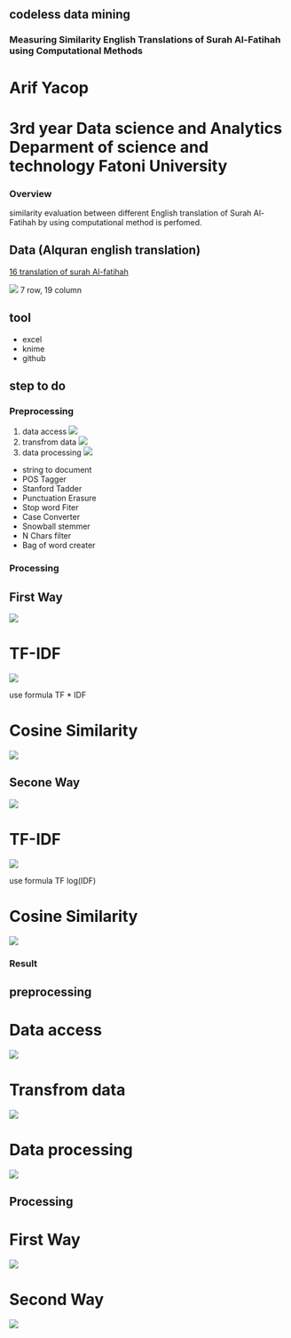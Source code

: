 ## codeless data mining
### Measuring Similarity English Translations of Surah Al-Fatihah using Computational Methods 
# Arif Yacop 
# 3rd year Data science and Analytics Deparment of science and technology Fatoni University 


### Overview
similarity evaluation between different English translation of Surah Al-Fatihah by using computational method is perfomed. 


## Data (Alquran english translation)
[16 translation of surah Al-fatihah](/15-English-Quran-Al-Fatihah-Translation/english-quran-al-fatihah-translation.xlsx)

![](/img/data.png)
7 row, 19 column

## tool
- excel
- knime
- github

## step to do 
### Preprocessing 
1. data access
![](/img/excel%20reader.png)
2. transfrom data 
![](/img/tranfrom%20data%20.png)
3. data processing 
 ![](/img/text%20process.png)

 - string to document 
 - POS Tagger
 - Stanford Tadder
 - Punctuation Erasure
 - Stop word Fiter
 - Case Converter
 - Snowball stemmer
 - N Chars filter
 - Bag of word creater

 ### Processing
 ## First Way 
 ![](/img/w1.png)
 # TF-IDF
 ![](/img/TF-IDF.png)

 use formula TF * IDF 

 # Cosine Similarity 
 ![](/img/cosine%20.png)
 
 ## Secone Way 
 ![](/img/w1.png)
 # TF-IDF
 ![](/img/TF-IDF.png)

 use formula TF log(IDF) 

 # Cosine Similarity 
 ![](/img/cosine%20.png)





### Result
## preprocessing 
# Data access
![](/img/r1.png)

# Transfrom data
![](/img/r2.png)

# Data processing 
![](/img/r3.png)

## Processing 
# First Way  
![](/img/r4.png)

# Second Way
![](/img/r5.png)

